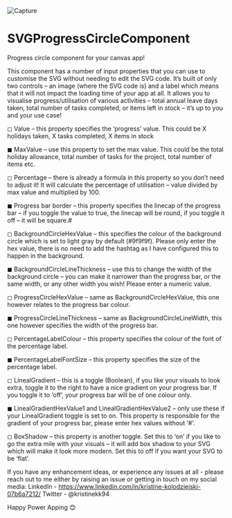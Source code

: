 ![Capture](https://user-images.githubusercontent.com/86930618/159821506-3d7930ed-cbed-4563-bd15-cdc1ae4d6c84.PNG)
# SVGProgressCircleComponent
Progress circle component for your canvas app!

This component has a number of input properties that you can use to customise the SVG without needing to edit the SVG code. It’s built of only two controls – an image (where the SVG code is) and a label which means that it will not impact the loading time of your app at all. It allows you to visualise progress/utilisation of various activities – total annual leave days taken, total number of tasks completed, or items left in stock – it’s up to you and your use case! 

◻ Value  – this property specifies the ‘progress’ value. This could be X holidays taken, X tasks completed, X items in stock

◼ MaxValue – use this property to set the max value. This could be the total holiday allowance, total number of tasks for the project, total number of items etc.

◻ Percentage – there is already a formula in this property so you don’t need to adjust it! It will calculate the percentage of utilisation – value divided by max value and multiplied by 100.

◼ Progress bar border – this property specifies the linecap of the progress bar – if you toggle the value to true, the linecap will be round, if you toggle it off – it will be square.#

◻ BackgroundCircleHexValue – this specifies the colour of the background circle which is set to light gray by default (#9f9f9f). Please only enter the hex value, there is no need to add the hashtag as I have configured this to happen in the background.

◼ BackgroundCircleLineThickness – use this to change the width of the background circle – you can make it narrower than the progress bar, or the same width, or any other width you wish! Please enter a numeric value.

◻ ProgressCircleHexValue – same as BackgroundCircleHexValue, this one however relates to the progress bar colour. 

◼ ProgressCircleLineThickness – same as BackgroundCircleLineWidth, this one however specifies the width of the progress bar.

◻ PercentageLabelColour – this property specifies the colour of the font of the percentage label.

◼ PercentageLabelFontSize – this property specifies the size of the percentage label.

◻ LinealGradient – this is a toggle (Boolean), if you like your visuals to look extra, toggle it to the right to have a nice gradient on your progress bar. If you toggle it to ‘off’, your progress bar will be of one colour only.

◼ LinealGradientHexValue1 and LinealGradientHexValue2 – only use these if your LinealGradient toggle is set to on. This property is responsible for the gradient of your progress bar, please enter hex values without ‘#’.

◻ BoxShadow – this property is another toggle. Set this to ‘on’ if you like to go the extra mile with your visuals – it will add box shadow to your SVG which will make it look more modern. Set this to off if you want your SVG to be ‘flat’.

If you have any enhancement ideas, or experience any issues at all - please reach out to me either by raising an issue or getting in touch on my social media:
LinkedIn - https://www.linkedin.com/in/kristine-kolodziejski-07b6a7212/
Twitter - @kristinekk94

Happy Power Apping 😊
